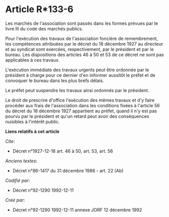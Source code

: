 # Article R*133-6

Les marchés de l'association sont passés dans les formes prévues par le livre III du code des marchés publics.

Pour l'exécution des travaux de l'association foncière de remembrement, les compétences attribuées par le décret du 18
décembre 1927 au directeur et au syndicat sont exercées, respectivement, par le président et par le bureau. Les dispositions
des articles 46 à 50 et 53 de ce décret ne sont pas applicables à ces travaux.

L'exécution immédiate des travaux urgents peut être ordonnée par le président à charge pour ce dernier d'en informer aussitôt
le préfet et de convoquer le bureau dans les plus brefs délais.

Le préfet peut suspendre les travaux ainsi ordonnés par le président.

Le droit de prescrire d'office l'exécution des mêmes travaux et d'y faire procéder aux frais de l'association dans les
conditions fixées à l'article 56 du décret du 18 décembre 1927 appartient au préfet, quand il n'y est pas pourvu par le
président et qu'un retard peut avoir des conséquences nuisibles à l'intérêt public.

**Liens relatifs à cet article**

_Cite_:

  - Décret n°1927-12-18 art. 46 à 50, art. 53, art. 56

_Anciens textes_:

  - Décret n°86-1417 du 31 décembre 1986 - art. 22 (Ab)

_Codifié par_:

  - Décret n°92-1290 1992-12-11

_Créé par_:

  - Décret n°92-1290 1992-12-11 annexe JORF 12 décembre 1992
